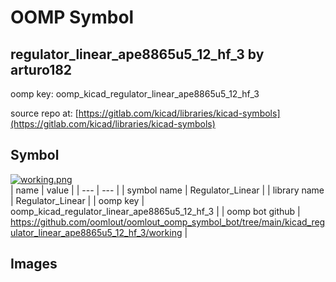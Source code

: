 # OOMP Symbol  
## regulator_linear_ape8865u5_12_hf_3  by arturo182  
  
oomp key: oomp_kicad_regulator_linear_ape8865u5_12_hf_3  
  
source repo at: [https://gitlab.com/kicad/libraries/kicad-symbols](https://gitlab.com/kicad/libraries/kicad-symbols)  
## Symbol  
  
[![working.png](working_600.png)](working.png)  
| name | value | 
| --- | --- | 
| symbol name | Regulator_Linear | 
| library name | Regulator_Linear | 
| oomp key | oomp_kicad_regulator_linear_ape8865u5_12_hf_3 | 
| oomp bot github | https://github.com/oomlout/oomlout_oomp_symbol_bot/tree/main/kicad_regulator_linear_ape8865u5_12_hf_3/working | 
## Images  
